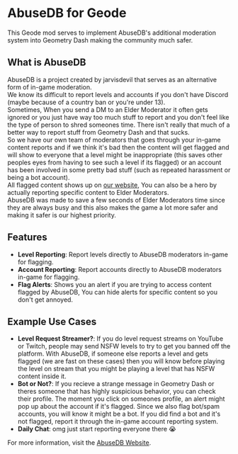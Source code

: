 # AbuseDB for Geode

This Geode mod serves to implement AbuseDB's additional moderation system into Geometry Dash making the community much safer.

## What is AbuseDB
AbuseDB is a project created by jarvisdevil that serves as an alternative form of in-game moderation.  
We know its difficult to report levels and accounts if you don't have Discord (maybe because of a country ban or you're under 13).  
Sometimes, When you send a DM to an Elder Moderator it often gets ignored or you just have way too much stuff to report and you don't feel like the type of person to shred someones time. There isn't really that much of a better way to report stuff from Geometry Dash and that sucks.  
So we have our own team of moderators that goes through your in-game content reports and if we think it's bad then the content will get flagged and will show to everyone that a level might be inappropriate (this saves other peoples eyes from having to see such a level if its flagged) or an account has been involved in some pretty bad stuff (such as repeated harassment or being a bot account).  
All flagged content shows up on [our website](https://abusedb.dpdns.org/flags), You can also be a hero by actually reporting specific content to Elder Moderators.  
AbuseDB was made to save a few seconds of Elder Moderators time since they are always busy and this also makes the game a lot more safer and making it safer is our highest priority.

## Features
- **Level Reporting**: Report levels directly to AbuseDB moderators in-game for flagging.
- **Account Reporting**: Report accounts directly to AbuseDB moderators in-game for flagging.
- **Flag Alerts**: Shows you an alert if you are trying to access content flagged by AbuseDB, You can hide alerts for specific content so you don't get annoyed.

## Example Use Cases
- **Level Request Streamer?**: If you do level request streams on YouTube or Twitch, people may send NSFW levels to try to get you banned off the platform. With AbuseDB, if someone else reports a level and gets flagged (we are fast on these cases) then you will know before playing the level on stream that you might be playing a level that has NSFW content inside it.
- **Bot or Not?**: If you recieve a strange message in Geometry Dash or theres someone that has highly suspicious behavior, you can check their profile. The moment you click on someones profile, an alert might pop up about the account if it's flagged. Since we also flag bot/spam accounts, you will know it might be a bot. If you did find a bot and it's not flagged, report it through the in-game account reporting system.
- **Daily Chat**: omg just start reporting everyone there :sob:

For more information, visit the [AbuseDB Website](https://abusedb.dpdns.org/api).
